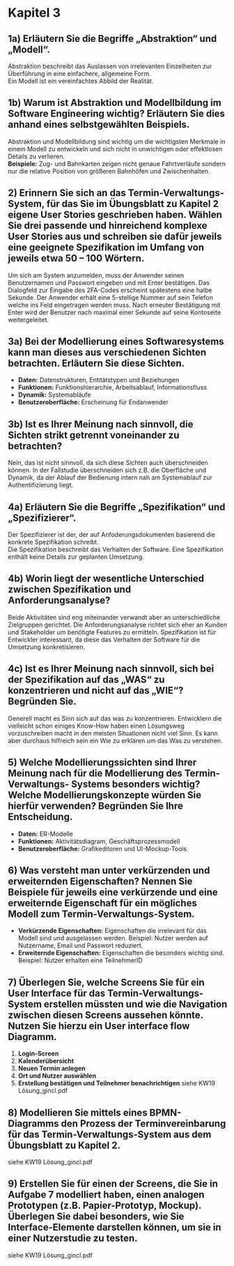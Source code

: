 # Kapitel 3
## 1a) Erläutern Sie die Begriffe „Abstraktion“ und „Modell“.  
Abstraktion beschreibt das Auslassen von irrelevanten Einzelheiten zur Überführung in eine einfachere, allgemeine Form.  
Ein Modell ist ein vereinfachtes Abbild der Realität.  

## 1b) Warum ist Abstraktion und Modellbildung im Software Engineering wichtig? Erläutern Sie dies anhand eines selbstgewählten Beispiels.  
Abstraktion und Modellbildung sind wichtig um die wichtigsten Merkmale in einem Modell zu entwickeln und sich nicht in unwichtigen oder effektlosen Details zu verlieren.  
**Beispiele:** Zug- und Bahnkarten zeigen nicht genaue Fahrtverläufe sondern nur die relative Position von größeren Bahnhöfen und Zwischenhalten.  

## 2) Erinnern Sie sich an das Termin-Verwaltungs-System, für das Sie im Übungsblatt zu Kapitel 2 eigene User Stories geschrieben haben. Wählen Sie drei passende und hinreichend komplexe User Stories aus und schreiben sie dafür jeweils eine geeignete Spezifikation im Umfang von jeweils etwa 50 – 100 Wörtern.  
Um sich am System anzumelden, muss der Anwender seinen Benutzernamen und Passwort eingeben und mit Enter bestätigen. Das Dialogfeld zur Eingabe des 2FA-Codes erscheint spätestens eine halbe Sekunde. Der Anwender erhält eine 5-stellige Nummer auf sein Telefon welche ins Feld eingetragen werden muss. Nach erneuter Bestätigung mit Enter wird der Benutzer nach maximal einer Sekunde auf seine Kontoseite weitergeleitet.  

## 3a) Bei der Modellierung eines Softwaresystems kann man dieses aus verschiedenen Sichten betrachten. Erläutern Sie diese Sichten.  
- **Daten:** Datenstrukturen, Entitätstypen und Beziehungen  
- **Funktionen:** Funktionshierarchie, Arbeitsablauf, Informationsfluss  
- **Dynamik:** Systemabläufe  
- **Benutzeroberfläche:** Erscheinung für Endanwender  

## 3b) Ist es Ihrer Meinung nach sinnvoll, die Sichten strikt getrennt voneinander zu betrachten?  
Nein, das ist nicht sinnvoll, da sich diese Sichten auch überschneiden können. In der Fallstudie überschneiden sich z.B. die Oberfläche und Dynamik, da der Ablauf der Bedienung intern nah am Systemablauf zur Authentifizierung liegt.  

## 4a) Erläutern Sie die Begriffe „Spezifikation“ und „Spezifizierer“.  
Der Spezifizierer ist der, der auf Anfoderungsdokumenten basierend die konkrete Spezifikation schreibt.  
Die Spezifikation beschreibt das Verhalten der Software. Eine Spezifikation enthält keine Details zur geplanten Umsetzung.  

## 4b) Worin liegt der wesentliche Unterschied zwischen Spezifikation und Anforderungsanalyse?  
Beide Aktivitäten sind eng miteinander verwandt aber an unterschiedliche Zielgruppen gerichtet. Die Anforderungsanalyse richtet sich eher an Kunden und Stakeholder um benötigte Features zu ermitteln. Spezifikation ist für Entwickler interessant, da diese das Verhalten der Software für die Umsetzung konkretisieren.  

## 4c) Ist es Ihrer Meinung nach sinnvoll, sich bei der Spezifikation auf das „WAS“ zu konzentrieren und nicht auf das „WIE“? Begründen Sie.  
Generell macht es Sinn sich auf das was zu konzentrieren. Entwicklern die vielleicht schon einiges Know-How haben einen Lösungsweg vorzuschreiben macht in den meisten Situationen nicht viel Sinn. Es kann aber durchaus hilfreich sein ein Wie zu erklären um das Was zu verstehen.  

## 5) Welche Modellierungssichten sind Ihrer Meinung nach für die Modellierung des Termin-Verwaltungs- Systems besonders wichtig? Welche Modellierungskonzepte würden Sie hierfür verwenden? Begründen Sie Ihre Entscheidung.  
- **Daten:** ER-Modelle  
- **Funktionen:** Aktivitätsdiagram, Geschäftsprozessmodell  
- **Benutzeroberfläche:** Grafikeditoren und UI-Mockup-Tools  

## 6) Was versteht man unter verkürzenden und erweiternden Eigenschaften? Nennen Sie Beispiele für jeweils eine verkürzende und eine erweiternde Eigenschaft für ein mögliches Modell zum Termin-Verwaltungs-System.  
- **Verkürzende Eigenschaften:** Eigenschaften die irrelevant für das Modell sind und ausgelassen werden. Beispiel: Nutzer werden auf Nutzername, Email und Passwort reduziert.  
- **Erweiternde Eigenschaften:** Eigenschaften die besonders wichtig sind. Beispiel: Nutzer erhalten eine TeilnehmerID

## 7) Überlegen Sie, welche Screens Sie für ein User Interface für das Termin-Verwaltungs-System erstellen müssten und wie die Navigation zwischen diesen Screens aussehen könnte. Nutzen Sie hierzu ein User interface flow Diagramm.  
1. **Login-Screen**  
2. **Kalenderübersicht**  
3. **Neuen Termin anlegen**  
4. **Ort und Nutzer auswählen**
5. **Erstellung bestätigen und Teilnehmer benachrichtigen**
siehe KW19 Lösung_gincl.pdf  

## 8) Modellieren Sie mittels eines BPMN-Diagramms den Prozess der Terminvereinbarung für das Termin-Verwaltungs-System aus dem Übungsblatt zu Kapitel 2.  
siehe KW19 Lösung_gincl.pdf  

## 9) Erstellen Sie für einen der Screens, die Sie in Aufgabe 7 modelliert haben, einen analogen Prototypen (z.B. Papier-Prototyp, Mockup). Überlegen Sie dabei besonders, wie Sie Interface-Elemente darstellen können, um sie in einer Nutzerstudie zu testen.  
siehe KW19 Lösung_gincl.pdf  
